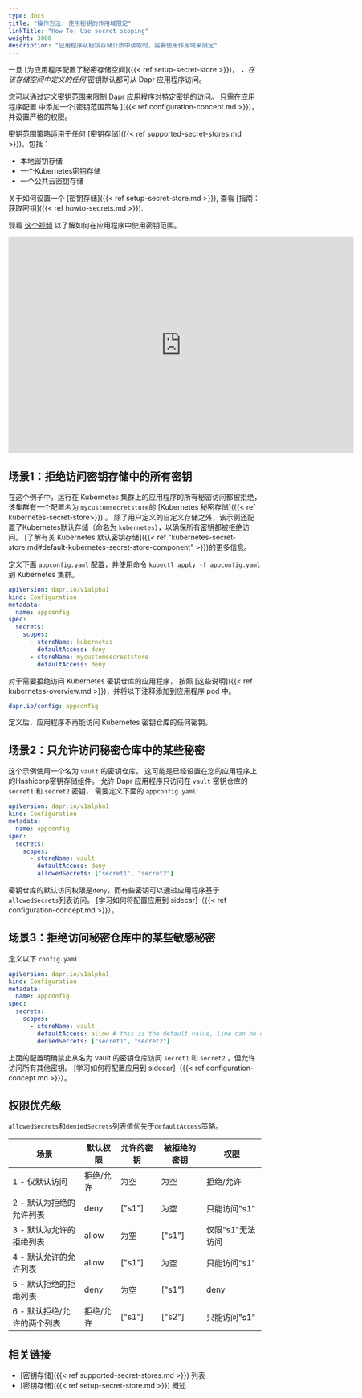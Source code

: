 ```yaml
---
type: docs
title: "操作方法: 使用秘钥的作用域限定"
linkTitle: "How To: Use secret scoping"
weight: 3000
description: "应用程序从秘钥存储介质中读取时，需要使用作用域来限定"
---
```


一旦 [为应用程序配置了秘密存储空间]({{< ref setup-secret-store >}})， *，在该存储空间中定义的任何* 密钥默认都可从 Dapr 应用程序访问。

您可以通过定义密钥范围来限制 Dapr 应用程序对特定密钥的访问。 只需在应用程序配置 中添加一个[密钥范围策略 ]({{< ref configuration-concept.md >}})，并设置严格的权限。

密钥范围策略适用于任何 [密钥存储]({{< ref supported-secret-stores.md >}})，包括：

- 本地密钥存储
- 一个Kubernetes密钥存储
- 一个公共云密钥存储

关于如何设置一个 [密钥存储]({{< ref setup-secret-store.md >}}), 查看 [指南：获取密钥]({{< ref howto-secrets.md >}}).

观看 [这个视频](https://youtu.be/j99RN_nxExA?start=2272) 以了解如何在应用程序中使用密钥范围。

<div class="embed-responsive embed-responsive-16by9">
<iframe width="688" height="430" src="https://www.youtube-nocookie.com/embed/j99RN_nxExA?start=2272" frameborder="0" allow="accelerometer; autoplay; clipboard-write; encrypted-media; gyroscope; picture-in-picture" allowfullscreen></iframe>
</div>

## 场景1：拒绝访问密钥存储中的所有密钥

在这个例子中，运行在 Kubernetes 集群上的应用程序的所有秘密访问都被拒绝，该集群有一个配置名为 `mycustomsecretstore`的 [Kubernetes 秘密存储]({{< ref kubernetes-secret-store>}}) 。 除了用户定义的自定义存储之外，该示例还配置了Kubernetes默认存储（命名为 `kubernetes`），以确保所有密钥都被拒绝访问。 [了解有关 Kubernetes 默认密钥存储]({{< ref "kubernetes-secret-store.md#default-kubernetes-secret-store-component" >}})的更多信息。

定义下面 `appconfig.yaml` 配置，并使用命令 `kubectl apply -f appconfig.yaml` 到 Kubernetes 集群。

```yaml
apiVersion: dapr.io/v1alpha1
kind: Configuration
metadata:
  name: appconfig
spec:
  secrets:
    scopes:
      - storeName: kubernetes
        defaultAccess: deny
      - storeName: mycustomsecreststore
        defaultAccess: deny
```

对于需要拒绝访问 Kubernetes 密钥仓库的应用程序， 按照 [这些说明]({{< ref kubernetes-overview.md >}})，并将以下注释添加到应用程序 pod 中。

```yaml
dapr.io/config: appconfig
```

定义后，应用程序不再能访问 Kubernetes 密钥仓库的任何密钥。

## 场景2：只允许访问秘密仓库中的某些秘密

这个示例使用一个名为 `vault` 的密钥仓库。 这可能是已经设置在您的应用程序上的Hashicorp密钥存储组件。 允许 Dapr 应用程序只访问在 `vault` 密钥仓库的 `secret1` 和 `secret2` 密钥， 需要定义下面的 `appconfig.yaml`:

```yaml
apiVersion: dapr.io/v1alpha1
kind: Configuration
metadata:
  name: appconfig
spec:
  secrets:
    scopes:
      - storeName: vault
        defaultAccess: deny
        allowedSecrets: ["secret1", "secret2"]
```

密钥仓库的默认访问权限是`deny`，而有些密钥可以通过应用程序基于`allowedSecrets`列表访问。 [学习如何将配置应用到 sidecar]（{{< ref configuration-concept.md >}}）。

## 场景3：拒绝访问秘密仓库中的某些敏感秘密

定义以下 `config.yaml`:

```yaml
apiVersion: dapr.io/v1alpha1
kind: Configuration
metadata:
  name: appconfig
spec:
  secrets:
    scopes:
      - storeName: vault
        defaultAccess: allow # this is the default value, line can be omitted
        deniedSecrets: ["secret1", "secret2"]
```

上面的配置明确禁止从名为 vault 的密钥仓库访问 `secret1` 和 `secret2` ，但允许访问所有其他密钥。 [学习如何将配置应用到 sidecar]（{{< ref configuration-concept.md >}}）。

## 权限优先级

`allowedSecrets`和`deniedSecrets`列表值优先于`defaultAccess`策略。

| 场景               | 默认权限  | 允许的密钥  | 被拒绝的密钥 | 权限         |
| ---------------- | ----- | ------ | ------ | ---------- |
| 1 - 仅默认访问        | 拒绝/允许 | 为空     | 为空     | 拒绝/允许      |
| 2 - 默认为拒绝的允许列表   | deny  | ["s1"] | 为空     | 只能访问"s1"   |
| 3 - 默认为允许的拒绝列表   | allow | 为空     | ["s1"] | 仅限"s1"无法访问 |
| 4 - 默认允许的允许列表    | allow | ["s1"] | 为空     | 只能访问"s1"   |
| 5 - 默认拒绝的拒绝列表    | deny  | 为空     | ["s1"] | deny       |
| 6 - 默认拒绝/允许的两个列表 | 拒绝/允许 | ["s1"] | ["s2"] | 只能访问"s1"   |

## 相关链接

- [密钥存储]({{< ref supported-secret-stores.md >}}) 列表
- [密钥存储]({{< ref setup-secret-store.md >}}) 概述